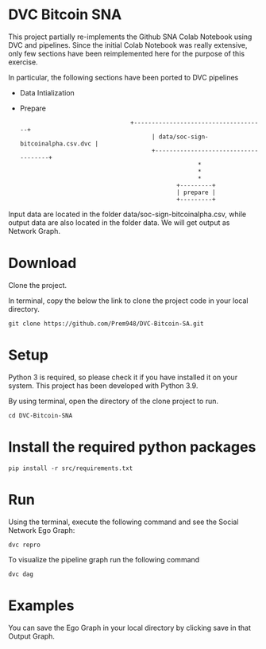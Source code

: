 # DVC Bitcoin SNA

This project partially re-implements the Github SNA Colab Notebook using DVC and pipelines. Since the initial Colab Notebook was really extensive, only few sections have been reimplemented here for the purpose of this exercise.

In particular, the following sections have been ported to DVC pipelines

- Data Intialization
  
- Prepare

      	                             +-------------------------------------+                   
                                           | data/soc-sign-bitcoinalpha.csv.dvc |                   
                                           +-------------------------------------+                   
                                                        *                             
                                                        *                              
                                                        *                             
                  	                              +---------+                        
                  	                              | prepare |                        
                  	                              +---------+      

Input data are located in the folder data/soc-sign-bitcoinalpha.csv, while output data are also located in the folder data. We will get output as Network Graph.


# Download

Clone the project.

In terminal, copy the below the link to clone the project code in your local directory.

    git clone https://github.com/Prem948/DVC-Bitcoin-SA.git

# Setup

Python 3 is required, so please check it if you have installed it on your system. This project has been developed with Python 3.9.

By using terminal, open the directory of the clone project to run.

    cd DVC-Bitcoin-SNA
      
# Install the required python packages

    pip install -r src/requirements.txt
    
# Run

Using the terminal, execute the following command and see the Social Network Ego Graph:

    dvc repro
    
To visualize the pipeline graph run the following command

    dvc dag
    
# Examples

You can save the Ego Graph in your local directory by clicking save in that Output Graph.
